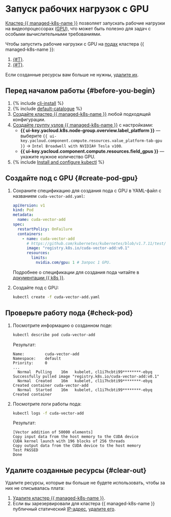 # Запуск рабочих нагрузок с GPU

[Кластер {{ managed-k8s-name }}](../concepts/index.md#kubernetes-cluster) позволяет запускать рабочие нагрузки на видеопроцессорах ([GPU](../../compute/concepts/gpus.md)), что может быть полезно для задач с особыми вычислительными требованиями.

Чтобы запустить рабочие нагрузки с GPU на [подах](../concepts/index.md#pod) кластера {{ managed-k8s-name }}:
1. [{#T}](#create-pod-gpu).
1. [{#T}](#check-pod).

Если созданные ресурсы вам больше не нужны, [удалите их](#delete-resources).

## Перед началом работы {#before-you-begin}

1. {% include [cli-install](../../_includes/cli-install.md) %}
1. {% include [default-catalogue](../../_includes/default-catalogue.md) %}
1. [Создайте кластер {{ managed-k8s-name }}](../operations/kubernetes-cluster/kubernetes-cluster-create.md) любой подходящей конфигурации.
1. [Создайте группу узлов {{ managed-k8s-name }}](../operations/node-group/node-group-create.md) с настройками:
   * **{{ ui-key.yacloud.k8s.node-group.overview.label_platform }}** — выберите `{{ ui-key.yacloud.component.compute.resources.value_platform-tab-gpu }}` → `Intel Broadwell with NVIDIA® Tesla v100`.
   * **{{ ui-key.yacloud.component.compute.resources.field_gpus }}** — укажите нужное количество GPU.
1. {% include [Install and configure kubectl](../../_includes/managed-kubernetes/kubectl-install.md) %}

## Создайте под с GPU {#create-pod-gpu}

1. Сохраните спецификацию для создания пода с GPU в YAML-файл с названием `cuda-vector-add.yaml`:

   ```yaml
   apiVersion: v1
   kind: Pod
   metadata:
     name: cuda-vector-add
   spec:
     restartPolicy: OnFailure
     containers:
       - name: cuda-vector-add
         # https://github.com/kubernetes/kubernetes/blob/v1.7.11/test/images/nvidia-cuda/Dockerfile
         image: "registry.k8s.io/cuda-vector-add:v0.1"
         resources:
           limits:
             nvidia.com/gpu: 1 # Запрос 1 GPU.
   ```

   Подробнее о спецификации для создания пода читайте в [документации {{ k8s }}](https://kubernetes.io/docs/reference/generated/kubernetes-api/v1.25/#pod-v1-core).
1. Создайте под с GPU:

   ```bash
   kubectl create -f cuda-vector-add.yaml
   ```

## Проверьте работу пода {#check-pod}

1. Посмотрите информацию о созданном поде:

   ```bash
   kubectl describe pod cuda-vector-add
   ```

   Результат:

   ```text
   Name:         cuda-vector-add
   Namespace:    default
   Priority:     0
   ...
     Normal  Pulling    16m   kubelet, cl1i7hcbti99********-ebyq  Successfully pulled image "registry.k8s.io/cuda-vector-add:v0.1"
     Normal  Created    16m   kubelet, cl1i7hcbti99********-ebyq  Created container cuda-vector-add
     Normal  Started    16m   kubelet, cl1i7hcbti99********-ebyq  Created container
   ```

1. Посмотрите логи работы пода:

   ```bash
   kubectl logs -f cuda-vector-add
   ```

   Результат:

   ```text
   [Vector addition of 50000 elements]
   Copy input data from the host memory to the CUDA device
   CUDA kernel launch with 196 blocks of 256 threads
   Copy output data from the CUDA device to the host memory
   Test PASSED
   Done
   ```

## Удалите созданные ресурсы {#clear-out}

Удалите ресурсы, которые вы больше не будете использовать, чтобы за них не списывалась плата:
1. [Удалите кластер {{ managed-k8s-name }}](../../managed-kubernetes/operations/kubernetes-cluster/kubernetes-cluster-delete.md).
1. Если вы зарезервировали для кластера {{ managed-k8s-name }} публичный статический [IP-адрес](../../vpc/concepts/address.md), [удалите его](../../vpc/operations/address-delete.md).